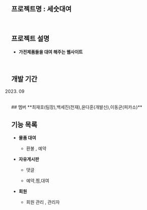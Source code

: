 ## 프로젝트명 : 세숫대여

<br>

## 프로젝트 설명 
- **가전제품들을 대여 해주는 웹사이트**

<br>

## 개발 기간 
   2023. 09
<br> 
## 멤버 
**최재호(팀장),백세진(천재),윤다훈(개발신),이동균(피카소)** 

<br>

##  기능 목록 

- **물품 대여**
   - 환불 , 예약 
  
-  **자유게시판**
   - 댓글 

   - 예약,찜,대여

- **회원**
    
   - 회원 관리 , 관리자  
  

